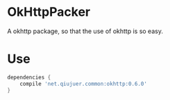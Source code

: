 # OkHttpPacker
A okhttp package, so that the use of okhttp is so easy.


# Use

```gradle
dependencies {
    compile 'net.qiujuer.common:okhttp:0.6.0'
}
```
